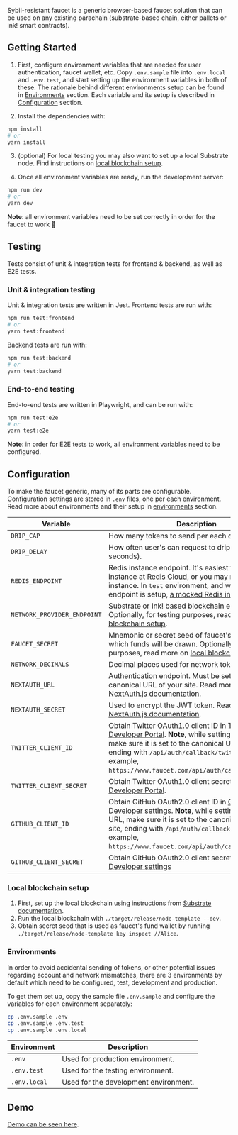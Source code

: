 Sybil-resistant faucet is a generic browser-based faucet solution that can be used on any existing parachain (substrate-based chain, either pallets or ink! smart contracts).

## Getting Started

1. First, configure environment variables that are needed for user authentication, faucet wallet, etc. Copy `.env.sample` file into `.env.local` and `.env.test`, and start setting up the environment variables in both of these. The rationale behind different environments setup can be found in [Environments](#environments) section. Each variable and its setup is described in [Configuration](#configuration) section.

2. Install the dependencies with:

```bash
npm install
# or
yarn install
```

3. (optional) For local testing you may also want to set up a local Substrate node. Find instructions on [local blockchain setup](#local-blockchain-setup).

4. Once all environment variables are ready, run the development server:

```bash
npm run dev
# or
yarn dev
```

**Note**: all environment variables need to be set correctly in order for the faucet to work 🚨

## Testing

Tests consist of unit & integration tests for frontend & backend, as well as E2E tests.

### Unit & integration testing

Unit & integration tests are written in Jest. Frontend tests are run with:

```bash
npm run test:frontend
# or
yarn test:frontend
```

Backend tests are run with:

```bash
npm run test:backend
# or
yarn test:backend
```

### End-to-end testing

End-to-end tests are written in Playwright, and can be run with:

```bash
npm run test:e2e
# or
yarn test:e2e
```

**Note**: in order for E2E tests to work, all environment variables need to be configured.

## Configuration

To make the faucet generic, many of its parts are configurable. Configuration settings are stored in `.env` files, one per each environment. Read more about environments and their setup in [environments](#environments) section.

| Variable                    | Description                                                                                                                                                                                                                                                                                                     | Default                  |
| --------------------------- | --------------------------------------------------------------------------------------------------------------------------------------------------------------------------------------------------------------------------------------------------------------------------------------------------------------- | ------------------------ |
| `DRIP_CAP`                  | How many tokens to send per each claim.                                                                                                                                                                                                                                                                         | `0.025`                  |
| `DRIP_DELAY`                | How often user's can request to drip tokens (in seconds).                                                                                                                                                                                                                                                       | `86400 seconds (1 day)`  |
| `REDIS_ENDPOINT`            | Redis instance endpoint. It's easiest to setup Redis instance at [Redis Cloud](https://redis.com/try-free/), or you may run a local instance. In `test` environment, and when no Redis endpoint is setup, [a mocked Redis instance](https://www.npmjs.com/package/ioredis-mock) is used.                        | _None (mocked instance)_ |
| `NETWORK_PROVIDER_ENDPOINT` | Substrate or Ink! based blockchain endpoint. Optionally, for testing purposes, read more on [local blockchain setup](#local-blockchain-setup).                                                                                                                                                                  | `ws://127.0.0.1:9944`    |
| `FAUCET_SECRET`             | Mnemonic or secret seed of faucet's wallet from which funds will be drawn. Optionally, for testing purposes, read more on [local blockchain setup](#local-blockchain-setup).                                                                                                                                    | `0xe5be9a509...`         |
| `NETWORK_DECIMALS`          | Decimal places used for network tokens.                                                                                                                                                                                                                                                                         | `12`                     |
| `NEXTAUTH_URL`              | Authentication endpoint. Must be set to the canonical URL of your site. Read more on [NextAuth.js documentation](https://next-auth.js.org/configuration/options#nextauth_url).                                                                                                                                  | `http://127.0.0.1:3000`  |
| `NEXTAUTH_SECRET`           | Used to encrypt the JWT token. Read more on [NextAuth.js documentation](https://next-auth.js.org/configuration/options#nextauth_secret).                                                                                                                                                                        | `set_random_string`      |
| `TWITTER_CLIENT_ID`         | Obtain Twitter OAuth1.0 client ID in [Twitter Developer Portal](https://developer.twitter.com/). **Note**, while setting callback URL, make sure it is set to the canonical URL of your site, ending with `/api/auth/callback/twitter`. For example, `https://www.faucet.com/api/auth/callback/twitter`.        | _Demo client ID_         |
| `TWITTER_CLIENT_SECRET`     | Obtain Twitter OAuth1.0 client secret in [Twitter Developer Portal](https://developer.twitter.com/).                                                                                                                                                                                                            | _Demo client secret_     |
| `GITHUB_CLIENT_ID`          | Obtain GitHub OAuth2.0 client ID in [GitHub Developer settings](https://github.com/settings/developers/). **Note**, while setting callback URL, make sure it is set to the canonical URL of your site, ending with `/api/auth/callback/github`. For example, `https://www.faucet.com/api/auth/callback/github`. | _Demo client ID_         |
| `GITHUB_CLIENT_SECRET`      | Obtain GitHub OAuth2.0 client secret in [GitHub Developer settings](https://github.com/settings/developers/)                                                                                                                                                                                                    | _Demo client secret_     |

### Local blockchain setup

1. First, set up the local blockchain using instructions from [Substrate documentation](https://docs.substrate.io/quick-start/).
2. Run the local blockchain with `./target/release/node-template --dev`.
3. Obtain secret seed that is used as faucet's fund wallet by running ` ./target/release/node-template key inspect //Alice`.

### Environments

In order to avoid accidental sending of tokens, or other potential issues regarding account and network mismatches, there are 3 environments by default which need to be configured, test, development and production.

To get them set up, copy the sample file `.env.sample` and configure the variables for each environment separately:

```bash
cp .env.sample .env
cp .env.sample .env.test
cp .env.sample .env.local
```

| Environment  | Description                           |
| ------------ | ------------------------------------- |
| `.env`       | Used for production environment.      |
| `.env.test`  | Used for the testing environment.     |
| `.env.local` | Used for the development environment. |

## Demo

[Demo can be seen here](https://sybil-resistant-substrate-faucet.vercel.app/).
